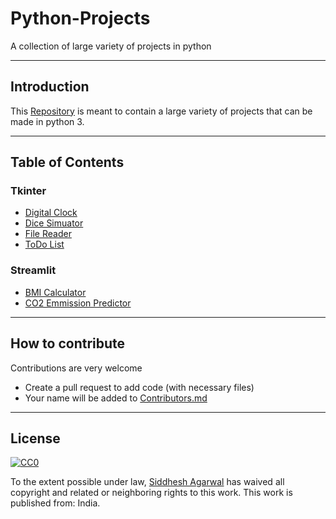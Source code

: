 # Python-Projects
A collection of large variety of projects in python
___________________________________________________________

## Introduction
This [Repository](https://github.com/Siddhesh-Agarwal/Python-Projects) is meant to contain a large variety of projects that can be made in python 3.
___________________________________________________________

## Table of Contents
### Tkinter
* [Digital Clock](https://github.com/Siddhesh-Agarwal/Python-Projects/tree/main/code/Clock)
* [Dice Simuator](https://github.com/Siddhesh-Agarwal/Python-Projects/tree/main/code/Dice_simulator)
* [File Reader](https://github.com/Siddhesh-Agarwal/Python-Projects/tree/main/code/File%20Reader)
* [ToDo List](https://github.com/Siddhesh-Agarwal/Python-Projects/tree/main/code/TODO%20List)

### Streamlit
* [BMI Calculator](https://github.com/Siddhesh-Agarwal/Python-Projects/tree/main/code/BMI_Calculator)
* [CO2 Emmission Predictor](https://github.com/Siddhesh-Agarwal/Python-Projects/tree/main/code/CO2_Predictor)

___________________________________________________________

## How to contribute
Contributions are very welcome
* Create a pull request to add code (with necessary files)
* Your name will be added to [Contributors.md](https://github.com/Siddhesh-Agarwal/Python-Projects/blob/main/Contributors.md)

___________________________________________________________


## License
[![CC0](http://mirrors.creativecommons.org/presskit/buttons/88x31/svg/cc-zero.svg)](https://creativecommons.org/publicdomain/zero/1.0/)

To the extent possible under law, [Siddhesh Agarwal](https://github.com/Siddhesh-Agarwal) has waived all copyright and related or neighboring rights to this work. This work is published from: India.
